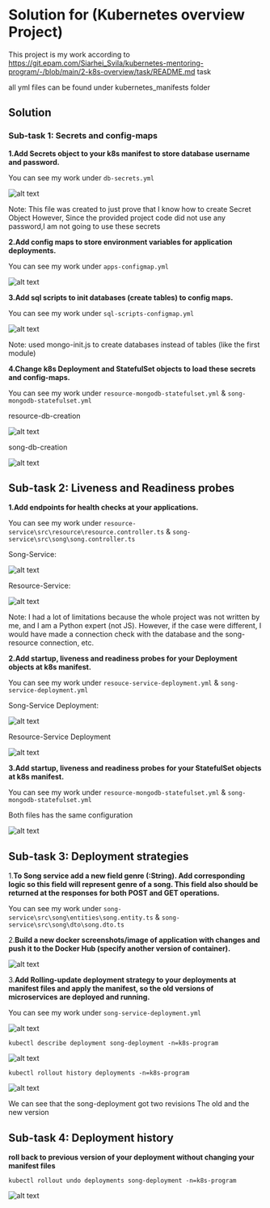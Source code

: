 # Solution for (Kubernetes overview Project)

This project is my work according to https://git.epam.com/Siarhei_Svila/kubernetes-mentoring-program/-/blob/main/2-k8s-overview/task/README.md task

all yml files can be found under kubernetes_manifests folder

## Solution
### Sub-task 1: Secrets and config-maps

**1.Add Secrets object to your k8s manifest to store database username and password.**

You can see my work under `db-secrets.yml`

![alt text](screenshots/image.png)

Note: 
This file was created to just prove that I know how to create Secret Object However, Since the provided project code did not use any password,I am not going to use these secrets

**2.Add config maps to store environment variables for application deployments.**

You can see my work under `apps-configmap.yml`

![alt text](screenshots/image-1.png)


**3.Add sql scripts to init databases (create tables) to config maps.**

You can see my work under `sql-scripts-configmap.yml`

![alt text](screenshots/image-2.png)

Note: 
used mongo-init.js to create databases instead of tables (like the first module)

**4.Change k8s Deployment and StatefulSet objects to load these secrets and config-maps.**

You can see my work under `resource-mongodb-statefulset.yml` & `song-mongodb-statefulset.yml`

resource-db-creation

![alt text](screenshots/image-3.png)

song-db-creation

![alt text](screenshots/image-5.png)


## Sub-task 2: Liveness and Readiness probes

**1.Add endpoints for health checks at your applications.**

You can see my work under `resource-service\src\resource\resource.controller.ts` & `song-service\src\song\song.controller.ts`

Song-Service:

![alt text](screenshots/image-6.png)

Resource-Service:

![alt text](screenshots/image-7.png)

Note:
I had a lot of limitations because the whole project was not written by me, and I am a Python expert (not JS). However, if the case were different, I would have made a connection check with the database and the song-resource connection, etc.


**2.Add startup, liveness and readiness probes for your Deployment objects at k8s manifest.**

You can see my work under `resouce-service-deployment.yml` & `song-service-deployment.yml`


Song-Service Deployment:

![alt text](screenshots/image-8.png)

Resource-Service Deployment

![alt text](screenshots/image-9.png)

**3.Add startup, liveness and readiness probes for your StatefulSet objects at k8s manifest.**


You can see my work under `resource-mongodb-statefulset.yml` & `song-mongodb-statefulset.yml`

Both files has the same configuration

![alt text](screenshots/image-10.png)


## Sub-task 3: Deployment strategies

1.**To Song service add a new field genre (:String). Add corresponding logic so this field will represent genre of a song. This field also should be returned at the responses for both POST and GET operations.**

You can see my work under `song-service\src\song\entities\song.entity.ts` & `song-service\src\song\dto\song.dto.ts`


2.**Build a new docker screenshots/image of application with changes and push it to the Docker Hub (specify another version of container).**

![alt text](screenshots/image-11.png)

3.**Add Rolling-update deployment strategy to your deployments at manifest files and apply the  manifest, so the old versions of microservices are deployed and running.**

You can see my work under `song-service-deployment.yml`

![alt text](screenshots/image-12.png)

`kubectl describe deployment song-deployment -n=k8s-program`

![alt text](screenshots/image-13.png)

`kubectl rollout history deployments -n=k8s-program`

![alt text](screenshots/image-14.png)

We can see that the song-deployment got two revisions The old and the new version

## Sub-task 4: Deployment history

**roll back to previous version of your deployment without changing your manifest files**

`kubectl rollout undo deployments song-deployment -n=k8s-program`

![alt text](screenshots/image-15.png)




